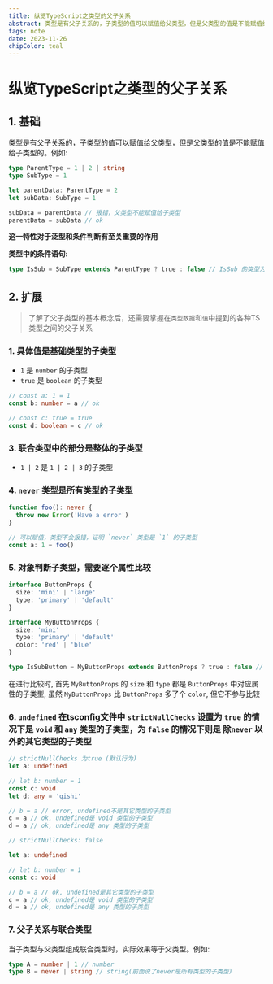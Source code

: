 ```yaml
---
title: 纵览TypeScript之类型的父子关系
abstract: 类型是有父子关系的，子类型的值可以赋值给父类型，但是父类型的值是不能赋值给子类型的。
tags: note
date: 2023-11-26
chipColor: teal
---
```


# 纵览TypeScript之类型的父子关系

## 1. 基础

类型是有父子关系的，子类型的值可以赋值给父类型，但是父类型的值是不能赋值给子类型的。例如:

```ts
type ParentType = 1 | 2 | string
type SubType = 1

let parentData: ParentType = 2
let subData: SubType = 1

subData = parentData // 报错，父类型不能赋值给子类型
parentData = subData // ok
```

**这一特性对于泛型和条件判断有至关重要的作用**

**类型中的条件语句:**

```ts
type IsSub = SubType extends ParentType ? true : false // IsSub 的类型为true
```

## 2. 扩展

> 了解了父子类型的基本概念后，还需要掌握在`类型数据`和`值`中提到的各种TS类型之间的父子关系

### 1. 具体值是基础类型的子类型

- `1` 是 `number` 的子类型
- `true` 是 `boolean` 的子类型

```ts
// const a: 1 = 1
const b: number = a // ok

// const c: true = true
const d: boolean = c // ok
```

### 3. 联合类型中的部分是整体的子类型

- `1 | 2` 是 `1 | 2 | 3` 的子类型

### 4. `never` 类型是所有类型的子类型

```ts
function foo(): never {
  throw new Error('Have a error')
}

// 可以赋值，类型不会报错，证明 `never` 类型是 `1` 的子类型
const a: 1 = foo()
```

### 5. 对象判断子类型，需要逐个属性比较

```ts
interface ButtonProps {
  size: 'mini' | 'large'
  type: 'primary' | 'default'
}

interface MyButtonProps {
  size: 'mini'
  type: 'primary' | 'default'
  color: 'red' | 'blue'
}

type IsSubButton = MyButtonProps extends ButtonProps ? true : false // true
```

在进行比较时, 首先 `MyButtonProps` 的 `size` 和 `type` 都是 `ButtonProps` 中对应属性的子类型, 虽然 `MyButtonProps` 比 `ButtonProps` 多了个 `color`, 但它不参与比较

### 6. `undefined` 在tsconfig文件中 `strictNullChecks` 设置为 `true` 的情况下是 `void` 和 `any` 类型的子类型，为 `false` 的情况下则是 除`never` 以外的其它类型的子类型

```ts
// strictNullChecks 为true (默认行为)
let a: undefined

// let b: number = 1
const c: void
let d: any = 'qishi'

// b = a // error, undefined不是其它类型的子类型
c = a // ok, undefined是 void 类型的子类型
d = a // ok, undefined是 any 类型的子类型
```

```ts
// strictNullChecks: false

let a: undefined

// let b: number = 1
const c: void

// b = a // ok, undefined是其它类型的子类型
c = a // ok, undefined是 void 类型的子类型
d = a // ok, undefined是 any 类型的子类型
```

### 7. 父子关系与联合类型

当子类型与父类型组成联合类型时，实际效果等于父类型。例如:

```ts
type A = number | 1 // number
type B = never | string // string(前面说了never是所有类型的子类型)
```
